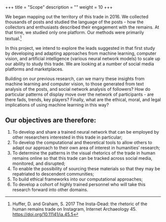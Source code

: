 +++
title = "Scope"
description = ""
weight = 10
+++

We began mapping out the territory of this trade in 2016. We collected thousands of posts and studied the language of the posts - how the collectors and enthusiasts described their engagement with the remains. At that time, we studied only one platform. Our methods were primarily textual.[^1] 

In this project, we intend to explore the leads suggested in that first study by developing and adapting approaches from machine learning, computer vision, and artificial intelligence (various neural network models) to scale up our ability to study this trade. We are looking at a number of social media platforms and marketplaces.

Building on our previous research, can we marry these insights from machine learning and computer vision, to those generated from text analysis of the posts, and social network analysis of followers? How do particular patterns of display move over the network of participants - are there fads, trends, key players? Finally, what are the ethical, moral, and legal implications of using machine learning in this way?

## Our objectives are therefore:
1. To develop and share a trained neural network that can be employed by other researchers interested in this trade in particular;
2. To develop the computational and theoretical tools to allow others to adapt our approach to their own area of interest in humanities’ research;
3. To determine the patterns in the visual rhetorics of the trade in human remains online so that this trade can be tracked across social media, monitored, and disrupted;
4. To enable the possibility of sourcing these materials so that they may be repatriated to descendent communities;
5. To build ethical frameworks into our computational approaches;
6. To develop a cohort of highly trained personnel who will take this research forward into other domains.


[^1]:Huffer, D. and Graham, S. 2017 The Insta-Dead: the rhetoric of the human remains trade on Instagram, Internet Archaeology 45. https://doi.org/10.11141/ia.45.5




